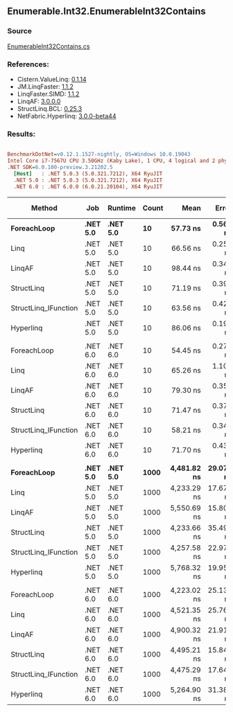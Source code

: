 ﻿## Enumerable.Int32.EnumerableInt32Contains

### Source
[EnumerableInt32Contains.cs](../LinqBenchmarks/Enumerable/Int32/EnumerableInt32Contains.cs)

### References:
- Cistern.ValueLinq: [0.1.14](https://www.nuget.org/packages/Cistern.ValueLinq/0.1.14)
- JM.LinqFaster: [1.1.2](https://www.nuget.org/packages/JM.LinqFaster/1.1.2)
- LinqFaster.SIMD: [1.1.2](https://www.nuget.org/packages/LinqFaster.SIMD/1.0.3)
- LinqAF: [3.0.0.0](https://www.nuget.org/packages/LinqAF/3.0.0.0)
- StructLinq.BCL: [0.25.3](https://www.nuget.org/packages/StructLinq.BCL/0.25.3)
- NetFabric.Hyperlinq: [3.0.0-beta44](https://www.nuget.org/packages/NetFabric.Hyperlinq/3.0.0-beta44)

### Results:
``` ini

BenchmarkDotNet=v0.12.1.1527-nightly, OS=Windows 10.0.19043
Intel Core i7-7567U CPU 3.50GHz (Kaby Lake), 1 CPU, 4 logical and 2 physical cores
.NET SDK=6.0.100-preview.3.21202.5
  [Host]   : .NET 5.0.3 (5.0.321.7212), X64 RyuJIT
  .NET 5.0 : .NET 5.0.3 (5.0.321.7212), X64 RyuJIT
  .NET 6.0 : .NET 6.0.0 (6.0.21.20104), X64 RyuJIT


```
|               Method |      Job |  Runtime | Count |        Mean |     Error |    StdDev | Ratio | RatioSD |  Gen 0 | Gen 1 | Gen 2 | Allocated |
|--------------------- |--------- |--------- |------ |------------:|----------:|----------:|------:|--------:|-------:|------:|------:|----------:|
|          **ForeachLoop** | **.NET 5.0** | **.NET 5.0** |    **10** |    **57.73 ns** |  **0.568 ns** |  **0.504 ns** |  **1.00** |    **0.00** | **0.0191** |     **-** |     **-** |      **40 B** |
|                 Linq | .NET 5.0 | .NET 5.0 |    10 |    66.56 ns |  0.256 ns |  0.239 ns |  1.15 |    0.01 | 0.0191 |     - |     - |      40 B |
|               LinqAF | .NET 5.0 | .NET 5.0 |    10 |    98.44 ns |  0.343 ns |  0.304 ns |  1.71 |    0.02 | 0.0191 |     - |     - |      40 B |
|           StructLinq | .NET 5.0 | .NET 5.0 |    10 |    71.19 ns |  0.395 ns |  0.308 ns |  1.23 |    0.01 | 0.0305 |     - |     - |      64 B |
| StructLinq_IFunction | .NET 5.0 | .NET 5.0 |    10 |    63.56 ns |  0.424 ns |  0.376 ns |  1.10 |    0.01 | 0.0191 |     - |     - |      40 B |
|            Hyperlinq | .NET 5.0 | .NET 5.0 |    10 |    86.06 ns |  0.193 ns |  0.181 ns |  1.49 |    0.01 | 0.0191 |     - |     - |      40 B |
|                      |          |          |       |             |           |           |       |         |        |       |       |           |
|          ForeachLoop | .NET 6.0 | .NET 6.0 |    10 |    54.45 ns |  0.271 ns |  0.227 ns |  1.00 |    0.00 | 0.0191 |     - |     - |      40 B |
|                 Linq | .NET 6.0 | .NET 6.0 |    10 |    65.26 ns |  1.108 ns |  2.477 ns |  1.22 |    0.08 | 0.0191 |     - |     - |      40 B |
|               LinqAF | .NET 6.0 | .NET 6.0 |    10 |    79.30 ns |  0.357 ns |  0.334 ns |  1.46 |    0.01 | 0.0191 |     - |     - |      40 B |
|           StructLinq | .NET 6.0 | .NET 6.0 |    10 |    71.47 ns |  0.379 ns |  0.336 ns |  1.31 |    0.01 | 0.0305 |     - |     - |      64 B |
| StructLinq_IFunction | .NET 6.0 | .NET 6.0 |    10 |    58.21 ns |  0.348 ns |  0.325 ns |  1.07 |    0.01 | 0.0191 |     - |     - |      40 B |
|            Hyperlinq | .NET 6.0 | .NET 6.0 |    10 |    71.70 ns |  0.439 ns |  0.410 ns |  1.32 |    0.01 | 0.0191 |     - |     - |      40 B |
|                      |          |          |       |             |           |           |       |         |        |       |       |           |
|          **ForeachLoop** | **.NET 5.0** | **.NET 5.0** |  **1000** | **4,481.82 ns** | **29.073 ns** | **28.554 ns** |  **1.00** |    **0.00** | **0.0153** |     **-** |     **-** |      **40 B** |
|                 Linq | .NET 5.0 | .NET 5.0 |  1000 | 4,233.29 ns | 17.679 ns | 15.672 ns |  0.95 |    0.01 | 0.0153 |     - |     - |      40 B |
|               LinqAF | .NET 5.0 | .NET 5.0 |  1000 | 5,550.69 ns | 15.801 ns | 13.195 ns |  1.24 |    0.00 | 0.0153 |     - |     - |      40 B |
|           StructLinq | .NET 5.0 | .NET 5.0 |  1000 | 4,233.66 ns | 35.492 ns | 27.710 ns |  0.95 |    0.01 | 0.0305 |     - |     - |      64 B |
| StructLinq_IFunction | .NET 5.0 | .NET 5.0 |  1000 | 4,257.58 ns | 22.975 ns | 21.491 ns |  0.95 |    0.01 | 0.0153 |     - |     - |      40 B |
|            Hyperlinq | .NET 5.0 | .NET 5.0 |  1000 | 5,768.32 ns | 19.954 ns | 17.688 ns |  1.29 |    0.01 | 0.0153 |     - |     - |      40 B |
|                      |          |          |       |             |           |           |       |         |        |       |       |           |
|          ForeachLoop | .NET 6.0 | .NET 6.0 |  1000 | 4,223.02 ns | 25.138 ns | 22.284 ns |  1.00 |    0.00 | 0.0153 |     - |     - |      40 B |
|                 Linq | .NET 6.0 | .NET 6.0 |  1000 | 4,521.35 ns | 25.761 ns | 22.837 ns |  1.07 |    0.01 | 0.0153 |     - |     - |      40 B |
|               LinqAF | .NET 6.0 | .NET 6.0 |  1000 | 4,900.32 ns | 21.916 ns | 20.500 ns |  1.16 |    0.01 | 0.0153 |     - |     - |      40 B |
|           StructLinq | .NET 6.0 | .NET 6.0 |  1000 | 4,495.21 ns | 15.849 ns | 14.826 ns |  1.06 |    0.01 | 0.0305 |     - |     - |      64 B |
| StructLinq_IFunction | .NET 6.0 | .NET 6.0 |  1000 | 4,475.29 ns | 17.642 ns | 16.502 ns |  1.06 |    0.01 | 0.0153 |     - |     - |      40 B |
|            Hyperlinq | .NET 6.0 | .NET 6.0 |  1000 | 5,264.90 ns | 31.382 ns | 29.355 ns |  1.25 |    0.01 | 0.0153 |     - |     - |      40 B |
